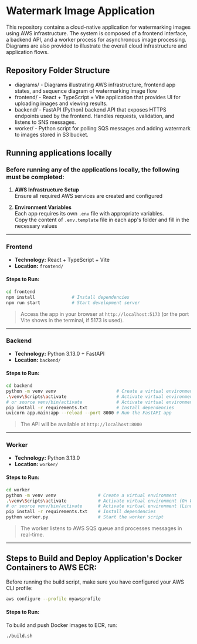 # Watermark Image Application

This repository contains a cloud-native application for watermarking images using AWS infrastructure. The system is composed of a frontend interface, a backend API, and a worker process for asynchronous image processing. Diagrams are also provided to illustrate the overall cloud infrastructure and application flows.

## Repository Folder Structure

- diagrams/      - Diagrams illustrating AWS infrastructure, frontend app states, and sequence diagram of watermarking image flow
- frontend/      - React + TypeScript + Vite application that provides UI for uploading images and viewing results.
- backend/       - FastAPI (Python) backend API that exposes HTTPS endpoints used by the frontend. Handles requests, validation, and listens to SNS messages.
- worker/        - Python script for polling SQS messages and adding watermark to images stored in S3 bucket.

## Running applications locally
### Before running any of the applications locally, the following **must be completed**:
1. **AWS Infrastructure Setup**  
   Ensure all required AWS services are created and configured 

2. **Environment Variables**  
   Each app requires its own `.env` file with appropriate variables.  
   Copy the content of `.env.template` file in each app's folder and fill in the necessary values

---

### Frontend

* **Technology:** React + TypeScript + Vite
* **Location:** `frontend/`

#### Steps to Run:

```bash
cd frontend
npm install              # Install dependencies
npm run start            # Start development server
```

> Access the app in your browser at `http://localhost:5173` (or the port Vite shows in the terminal, if 5173 is used).

---

### Backend

* **Technology:** Python 3.13.0 + FastAPI
* **Location:** `backend/`

#### Steps to Run:

```bash
cd backend
python -m venv venv                       # Create a virtual environment
.\venv\Scripts\activate                   # Activate virtual environment (On Windows)
# or source venv/bin/activate             # Activate virtual environment (Linux/macOS)
pip install -r requirements.txt           # Install dependencies
uvicorn app.main:app --reload --port 8000 # Run the FastAPI app
```

> The API will be available at `http://localhost:8000`

---

### Worker

* **Technology:** Python 3.13.0
* **Location:** `worker/`

#### Steps to Run:

```bash
cd worker
python -m venv venv                # Create a virtual environment
.\venv\Scripts\activate            # Activate virtual environment (On Windows)
# or source venv/bin/activate      # Activate virtual environment (Linux/macOS)
pip install -r requirements.txt    # Install dependencies  
python worker.py                   # Start the worker script
```

> The worker listens to AWS SQS queue and processes messages in real-time.

---

## Steps to Build and Deploy Application's Docker Containers to AWS ECR:

Before running the build script, make sure you have configured your AWS CLI profile:

```bash
aws configure --profile myawsprofile
```

#### Steps to Run:

To build and push Docker images to ECR, run:
```bash
./build.sh
```
